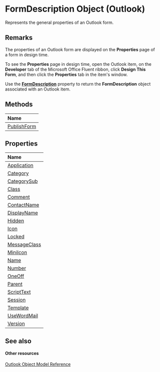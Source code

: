 
# FormDescription Object (Outlook)

Represents the general properties of an Outlook form.


## Remarks

The properties of an Outlook form are displayed on the  **Properties** page of a form in design time.

To see the  **Properties** page in design time, open the Outlook item, on the **Developer** tab of the Microsoft Office Fluent ribbon, click **Design This Form**, and then click the  **Properties** tab in the item's window.

Use the  **[FormDescription](06043d0c-c56f-2f87-6018-4a4fa0b0735e.md)** property to return the **FormDescription** object associated with an Outlook item.


## Methods



|**Name**|
|:-----|
|[PublishForm](2040736a-4be0-90c4-0dfc-20c6ee4eb305.md)|

## Properties



|**Name**|
|:-----|
|[Application](31864948-ef77-5dbd-b925-f5c623fd20dc.md)|
|[Category](a9f3839c-9610-4cc9-1e9f-57062340508d.md)|
|[CategorySub](84bc3890-eab7-7ad4-7d7a-fe90e520412a.md)|
|[Class](2e1a20ca-3a3a-c651-cc9a-e22c2e59b581.md)|
|[Comment](549808bf-f16a-5772-68b8-dc4ccb75e76d.md)|
|[ContactName](86e66f49-cd7f-91ed-45a2-2fe9a237bc0d.md)|
|[DisplayName](2b621bd4-2d27-e15b-4c1b-c9a84328abc0.md)|
|[Hidden](0e5a447e-4a6e-6b55-c931-e24e931de380.md)|
|[Icon](2a24d81d-70d8-f9da-08f6-66014257f3f4.md)|
|[Locked](983a83c5-8c0a-ab21-0bca-834839758ddd.md)|
|[MessageClass](51ab2c14-de92-b029-e5b8-2e158a626319.md)|
|[MiniIcon](ed409d6a-c00d-35b5-97ca-2afa89dfcad1.md)|
|[Name](4b9e086f-bb6c-b7a1-8cc0-28e2e5c84516.md)|
|[Number](e1e4932b-1d83-0f42-be5f-f90f785cd808.md)|
|[OneOff](6bb466e5-0d59-d85a-5699-719160cc0ece.md)|
|[Parent](f19fc9d4-8335-00de-85a2-2f7341e2faf6.md)|
|[ScriptText](56ea4cd6-a9f0-cd0c-a378-dab6399bd1ca.md)|
|[Session](371dc0ed-f0c6-6c16-930a-f7c5e78b3b54.md)|
|[Template](a4069437-0b4e-c65d-bc2a-203b08d16685.md)|
|[UseWordMail](fcc3623d-a9d3-db1e-61cf-8a7f0b5dca6c.md)|
|[Version](7a49cc6a-a511-4b59-acad-4480cc989d18.md)|

## See also


#### Other resources


[Outlook Object Model Reference](http://msdn.microsoft.com/library/73221b13-d8d8-99b8-3394-b95dbbfd5ddc%28Office.15%29.aspx)
